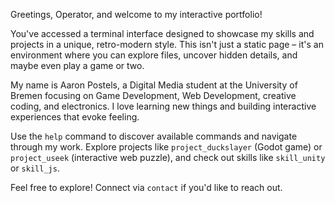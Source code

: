 Greetings, Operator, and welcome to my interactive portfolio!

You've accessed a terminal interface designed to showcase my skills and projects in a unique, retro-modern style. This isn't just a static page – it's an environment where you can explore files, uncover hidden details, and maybe even play a game or two.

My name is Aaron Postels, a Digital Media student at the University of Bremen focusing on Game Development, Web Development, creative coding, and electronics. I love learning new things and building interactive experiences that evoke feeling.

Use the `help` command to discover available commands and navigate through my work. Explore projects like `project_duckslayer` (Godot game) or `project_useek` (interactive web puzzle), and check out skills like `skill_unity` or `skill_js`.

Feel free to explore! Connect via `contact` if you'd like to reach out.